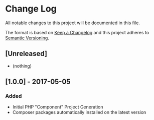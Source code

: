 # Change Log
All notable changes to this project will be documented in this file.

The format is based on [Keep a Changelog](http://keepachangelog.com/)
and this project adheres to [Semantic Versioning](http://semver.org/).

## [Unreleased]

- (nothing)

## [1.0.0] - 2017-05-05
### Added

- Initial PHP "Component" Project Generation
- Composer packages automatically installed on the latest version

<!--
Each section should include:

## [1.0.0] - 2017-05-01
### Added
### Changed
### Deprecated
### Removed
### Fixed
### Security

-->